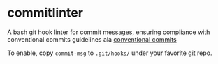 # commitlinter

A bash git hook linter for commit messages, ensuring compliance with conventional commits guidelines ala [conventional commits](https://www.conventionalcommits.org/en/v1.0.0/)

To enable, copy `commit-msg` to `.git/hooks/` under your favorite git repo.

